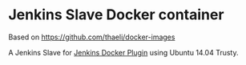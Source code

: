 Jenkins Slave Docker container
==============================

Based on https://github.com/thaeli/docker-images

A Jenkins Slave for [Jenkins Docker Plugin](https://wiki.jenkins-ci.org/display/JENKINS/Docker+Plugin) using Ubuntu 14.04 Trusty.
